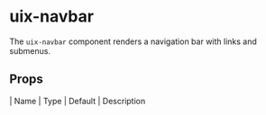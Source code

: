 # uix-navbar

The `uix-navbar` component renders a navigation bar with links and submenus.

## Props

| Name   | Type  | Default | Description